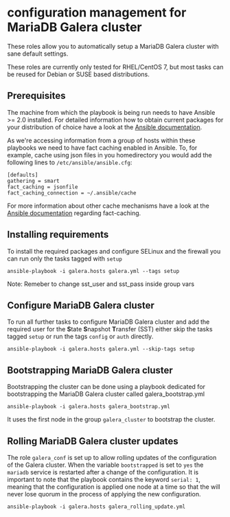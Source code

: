 configuration management for MariaDB Galera cluster
===================================================

These roles allow you to automatically setup a MariaDB Galera cluster with sane
default settings.


These roles are currently only tested for RHEL/CentOS 7, but most tasks can be
reused for Debian or SUSE based distributions.

Prerequisites
-------------

The machine from which the playbook is being run needs to have Ansible >= 2.0
installed. For detailed information how to obtain current packages for your
distribution of choice have a look at the
[Ansible documentation](https://docs.ansible.com/ansible/intro_installation.html).

As we're accessing information from a group of hosts within these playbooks we
need to have fact caching enabled in Ansible. To, for example, cache using json
files in you homedirectory you would add the following lines to
``/etc/ansible/ansible.cfg``:

```
[defaults]
gathering = smart
fact_caching = jsonfile
fact_caching_connection = ~/.ansible/cache
```

For more information about other cache mechanisms have a look at the
[Ansible documentation](https://docs.ansible.com/ansible/playbooks_variables.html#fact-caching)
regarding fact-caching.

Installing requirements
-----------------------

To install the required packages and configure SELinux and the firewall you can
run only the tasks tagged with ``setup``

    ansible-playbook -i galera.hosts galera.yml --tags setup

Note: Remeber to change sst_user and sst_pass inside group vars

Configure MariaDB Galera cluster
--------------------------------

To run all further tasks to configure MariaDB Galera cluster and add the
required user for the **S**tate **S**napshot **T**ransfer (SST) either skip the
tasks tagged ``setup`` or run the tags ``config`` or ``auth`` directly.

    ansible-playbook -i galera.hosts galera.yml --skip-tags setup

Bootstrapping MariaDB Galera cluster
------------------------------------

Bootstrapping the cluster can be done using a playbook dedicated for
bootstrapping the MariaDB Galera cluster called galera_bootstrap.yml

    ansible-playbook -i galera.hosts galera_bootstrap.yml

It uses the first node in the group ``galera_cluster`` to bootstrap the cluster.

Rolling MariaDB Galera cluster updates
--------------------------------------

The role ``galera_conf`` is set up to allow rolling updates of the configuration
of the Galera cluster. When the variable ``bootstrapped`` is set to ``yes`` the
``mariadb`` service is restarted after a change of the configuration. It is
important to note that the playbook contains the keyword ``serial: 1``, meaning
that the configuration is applied one node at a time so that the will never lose
quorum in the process of applying the new configuration.

    ansible-playbook -i galera.hosts galera_rolling_update.yml
